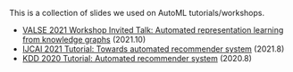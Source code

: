 This is a collection of slides we used on AutoML tutorials/workshops.

- [VALSE 2021 Workshop Invited Talk: Automated representation learning from knowledge graphs](https://github.com/AutoML-Research/AutoML-Tutorial/blob/master/Valse-2021-Talk/20211010-Valse.pdf) (2021.10)
- [IJCAI 2021 Tutorial: Towards automated recommender system](https://quanmingyao.github.io/AutoML.github.io/ijcai21-tutorial.html) (2021.8)
- [KDD 2020 Tutorial: Automated recommender system](https://sites.google.com/view/kdd20-marketplace-autorecsys/) (2020.8)
